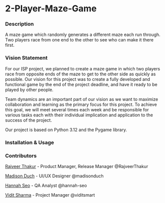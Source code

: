 # 2-Player-Maze-Game
<h3>Description</h3>

A maze game which randomly generates a different maze each run through. Two players race from one end to the other to see who can make it there first.

<h3>Vision Statement</h3>

For our ISP project, we planned to create a maze game in which two players race from opposite ends of the maze to get to the other side as quickly as possible. Our vision for this project was to create a fully developed and functional game by the end of the project deadline, and have it ready to be played by other people. 

Team dynamics are an important part of our vision as we want to maximize collaboration and learning as the primary focus for this project. To achieve this goal, we will meet several times each week and be responsible for various tasks each with their individual implication and application to the success of the project. 

Our project is based on Python 3.12 and the Pygame library.
<h3>Installation & Usage</h3>

<h3>Contributors</h3>

[Rajveer Thakur](https://github.com/RajveerThakur) - Product Manager, Release Manager @RajveerThakur

[Madison Duch](https://github.com/madisonduch) - UI/UX Designer @madisonduch

[Hannah Seo](https://github.com/hannah-seo) - QA Analyst @hannah-seo

[Vidit Sharma](https://github.com/viditsmart) - Project Manager @viditsmart

